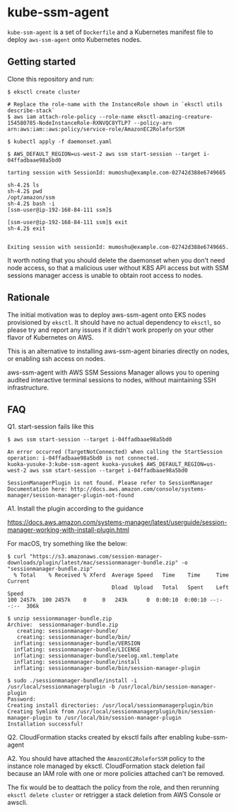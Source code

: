 # kube-ssm-agent

`kube-ssm-agent` is a set of `Dockerfile` and a Kubernetes manifest file to deploy `aws-ssm-agent` onto Kubernetes nodes.

## Getting started

Clone this repository and run:

```console
$ eksctl create cluster

# Replace the role-name with the InstanceRole shown in `eksctl utils describe-stack`
$ aws iam attach-role-policy --role-name eksctl-amazing-creature-154580785-NodeInstanceRole-RXNVQC8YTLP7 --policy-arn arn:aws:iam::aws:policy/service-role/AmazonEC2RoleforSSM

$ kubectl apply -f daemonset.yaml

$ AWS_DEFAULT_REGION=us-west-2 aws ssm start-session --target i-04ffadbaae98a5bd0

tarting session with SessionId: mumoshu@example.com-02742d388e6749665

sh-4.2$ ls
sh-4.2$ pwd
/opt/amazon/ssm
sh-4.2$ bash -i
[ssm-user@ip-192-168-84-111 ssm]$

[ssm-user@ip-192-168-84-111 ssm]$ exit
sh-4.2$ exit


Exiting session with sessionId: mumoshu@example.com-02742d388e6749665.
```

It worth noting that you should delete the daemonset when you don't need node access, so that a malicious user without K8S API access but with SSM sessions manager access
is unable to obtain root access to nodes.

## Rationale

The initial motivation was to deploy aws-ssm-agent onto EKS nodes provisioned by `eksctl`. It should have no actual dependency to `eksctl`, so please try and report any issues if it didn't work properly on your other flavor of Kubernetes on AWS.

This is an alternative to installing aws-ssm-agent binaries directly on nodes, or enabling ssh access on nodes.

aws-ssm-agent with AWS SSM Sessions Manager allows you to opening audited interactive terminal sessions to nodes, without maintaining SSH infrastructure.

## FAQ

Q1. start-session fails like this

```console
$ aws ssm start-session --target i-04ffadbaae98a5bd0

An error occurred (TargetNotConnected) when calling the StartSession operation: i-04ffadbaae98a5bd0 is not connected.
kuoka-yusuke-3:kube-ssm-agent kuoka-yusuke$ AWS_DEFAULT_REGION=us-west-2 aws ssm start-session --target i-04ffadbaae98a5bd0

SessionManagerPlugin is not found. Please refer to SessionManager Documentation here: http://docs.aws.amazon.com/console/systems-manager/session-manager-plugin-not-found
```

A1. Install the plugin according to the guidance

https://docs.aws.amazon.com/systems-manager/latest/userguide/session-manager-working-with-install-plugin.html

For macOS, try something like the below:

```console
$ curl "https://s3.amazonaws.com/session-manager-downloads/plugin/latest/mac/sessionmanager-bundle.zip" -o "sessionmanager-bundle.zip"
  % Total    % Received % Xferd  Average Speed   Time    Time     Time  Current
                                 Dload  Upload   Total   Spent    Left  Speed
100 2457k  100 2457k    0     0   243k      0  0:00:10  0:00:10 --:--:--  306k

$ unzip sessionmanager-bundle.zip
Archive:  sessionmanager-bundle.zip
   creating: sessionmanager-bundle/
   creating: sessionmanager-bundle/bin/
  inflating: sessionmanager-bundle/VERSION
  inflating: sessionmanager-bundle/LICENSE
  inflating: sessionmanager-bundle/seelog.xml.template
  inflating: sessionmanager-bundle/install
  inflating: sessionmanager-bundle/bin/session-manager-plugin

$ sudo ./sessionmanager-bundle/install -i /usr/local/sessionmanagerplugin -b /usr/local/bin/session-manager-plugin
Password:
Creating install directories: /usr/local/sessionmanagerplugin/bin
Creating Symlink from /usr/local/sessionmanagerplugin/bin/session-manager-plugin to /usr/local/bin/session-manager-plugin
Installation successful!
```

Q2. CloudFormation stacks created by eksctl fails after enabling kube-ssm-agent

A2. You should have attached the `AmazonEC2RoleforSSM` policy to the instance role managed by eksctl. CloudFormation stack deletion fail because an IAM role with one or more policies attached can't be removed.

The fix would be to deattach the policy from the role, and then rerunning `eksctl delete cluster` or retrigger a stack deletion from AWS Console or awscli.

